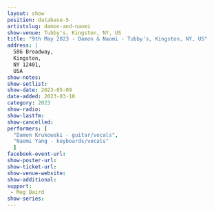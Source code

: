 ```yaml
---
layout: show
position: database-5
artistslug: damon-and-naomi
show-venue: Tubby's, Kingston, NY, US
title: "9th May 2023 - Damon & Naomi - Tubby's, Kingston, NY, US"
address: |
  586 Broadway,  
  Kingston,  
  NY 12401,  
  USA
show-notes:
show-setlist: 
show-date: 2023-05-09
date-added: 2023-03-10
category: 2023
show-radio: 
show-lastfm: 
show-cancelled: 
performers: [
  "Damon Krukowski - guitar/vocals",
  "Naomi Yang - keyboards/vocals"
  ]
facebook-event-url: 
show-poster-url: 
show-ticket-url: 
show-venue-website: 
show-additional: 
support:
 - Meg Baird
show-series: 
---
```

